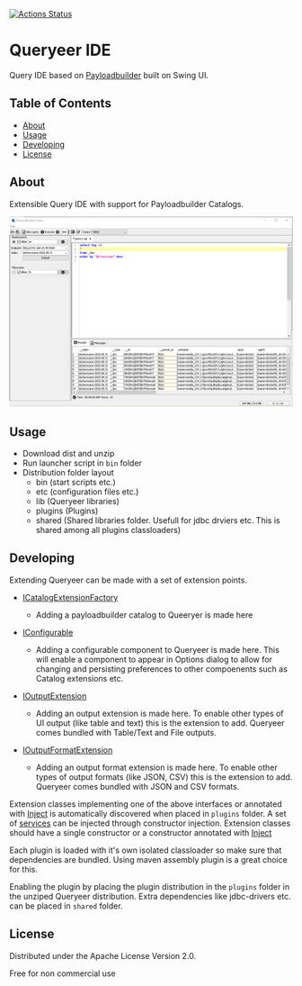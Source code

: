[![Actions Status](https://github.com/kuseman/queryeer/workflows/Java%20CI%20with%20Maven/badge.svg)](https://github.com/kuseman/queryeer/actions)

# Queryeer IDE

Query IDE based on [Payloadbuilder](https://github.com/kuseman/payloadbuilder) built on Swing UI.

## Table of Contents

* [About](#about)
* [Usage](#usage)
* [Developing](#developing)
* [License](#license)

## About

Extensible Query IDE with support for Payloadbuilder Catalogs.

![Queryeer](/documentation/queryeer.png?raw=true "Queryeer")

## Usage

- Download dist and unzip
- Run launcher script in `bin` folder
- Distribution folder layout
  - bin  (start scripts etc.)
  - etc (configuration files etc.)
  - lib (Queryeer libraries)
  - plugins (Plugins)
  - shared (Shared libraries folder. Usefull for jdbc drviers etc. This is shared among all plugins classloaders)

## Developing

Extending Queryeer can be made with a set of extension points.

  - [ICatalogExtensionFactory](https://github.com/kuseman/queryeer/tree/master/queryeer-api/src/main/java/com/queryeer/api/extensions/catalog/ICatalogExtensionFactory.java)
    - Adding a payloadbuilder catalog to Queeryer is made here

   - [IConfigurable](https://github.com/kuseman/queryeer/tree/master/queryeer-api/src/main/java/com/queryeer/api/extensions/IConfigurable.java)
     - Adding a configurable component to Queryeer is made here. This will enable a component to appear in Options dialog to allow for changing and persisting preferences to other compoenents such as Catalog extensions etc.

   - [IOutputExtension](https://github.com/kuseman/queryeer/tree/master/queryeer-api/src/main/java/com/queryeer/api/extensions/output/IOutputExtension.java)
     - Adding an output extension is made here. To enable other types of UI output (like table and text) this is the extension to add. Queryeer comes bundled with Table/Text and File outputs.

   - [IOutputFormatExtension](https://github.com/kuseman/queryeer/tree/master/queryeer-api/src/main/java/com/queryeer/api/extensions/output/IOutputFormatExtension.java)
     - Adding an output format extension is made here. To enable other types of output formats (like JSON, CSV) this is the extension to add. Queryeer comes bundled with JSON and CSV formats.

Extension classes implementing one of the above interfaces or annotated with [Inject](https://github.com/kuseman/queryeer/tree/master/queryeer-api/src/main/java/com/queryeer/api/extensions/Inject.java) is automatically discovered when placed in `plugins` folder. A set of [services](https://github.com/kuseman/queryeer/tree/master/queryeer-api/src/main/java/com/queryeer/api/service) can be injected through constructor injection. Extension classes should have a single constructor or a constructor annotated with  [Inject](https://github.com/kuseman/queryeer/tree/master/queryeer-api/src/main/java/com/queryeer/api/extensions/Inject.java)

Each plugin is loaded with it's own isolated classloader so make sure that dependencies are bundled. Using maven assembly plugin is a great choice for this.

Enabling the plugin by placing the plugin distribution in the `plugins` folder in the unziped Queryeer distribution.
Extra dependencies like jdbc-drivers etc. can be placed in `shared` folder. 

## License

Distributed under the Apache License Version 2.0.

Free for non commercial use
